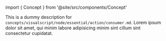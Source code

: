 import { Concept } from '@site/src/components/Concept'

<Concept
  title    = "node/essential/action/consumer"
  kind     = "Core"
  category = "Visualscript"
  block    = {true}>
This is a dummy description for `concepts/visualscript/node/essential/action/consumer.md`.
Lorem ipsum dolor sit amet, qui minim labore adipisicing minim sint cillum sint consectetur cupidatat.
</Concept>


